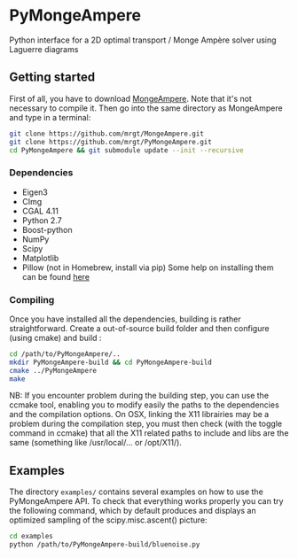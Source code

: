 # PyMongeAmpere
Python interface for a 2D optimal transport / Monge Ampère solver using Laguerre diagrams

## Getting started

First of all, you have to download [MongeAmpere](https://github.com/mrgt/MongeAmpere). Note that it's not necessary to compile it. Then go into the same directory as MongeAmpere and type in a terminal:

``` sh
git clone https://github.com/mrgt/MongeAmpere.git
git clone https://github.com/mrgt/PyMongeAmpere.git
cd PyMongeAmpere && git submodule update --init --recursive
```

### Dependencies
+ Eigen3
+ CImg
+ CGAL 4.11
+ Python 2.7
+ Boost-python
+ NumPy
+ Scipy
+ Matplotlib
+ Pillow (not in Homebrew, install via pip)
Some help on installing them can be found [here](https://github.com/mrgt/PyMongeAmpere/wiki/InstallingDependencies)

### Compiling
Once you have installed all the dependencies, building is rather straightforward. Create a out-of-source build folder and then configure (using cmake) and build :

``` sh
cd /path/to/PyMongeAmpere/..
mkdir PyMongeAmpere-build && cd PyMongeAmpere-build
cmake ../PyMongeAmpere
make
```

NB: If you encounter problem during the building step, you can use the ccmake tool, enabling you to modify easily the paths to the dependencies and the compilation options. On OSX, linking the X11 librairies may be a problem during the compilation step, you must then check (with the toggle command in ccmake) that all the X11 related paths to include and libs are the same (something like /usr/local/... or /opt/X11/).

## Examples

The directory `examples/` contains several examples on how to use the PyMongeAmpere API. To check that everything works properly you can try the following command, which by default produces and displays an optimized sampling of the scipy.misc.ascent() picture:

```sh
cd examples
python /path/to/PyMongeAmpere-build/bluenoise.py
```
